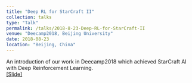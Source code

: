 ```yaml
---
title: "Deep RL for StarCraft II"
collection: talks
type: "Talk"
permalink: /talks/2018-8-23-Deep-RL-for-StarCraft-II
venue: "Deecamp2018, Beijing University"
date: 2018-08-23
location: "Beijing, China"
---
```


An introduction of our work in Deecamp2018 which achieved StarCraft AI with Deep Reinforcement Learning. <br>
[[Slide]](http://lantaoyu.github.io/files/2018-8-23-Deep-RL-for-StarCraft-II.pptx)